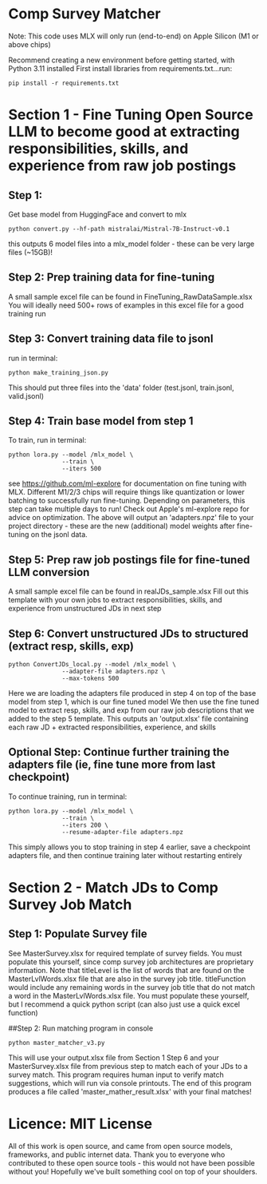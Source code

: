 # Comp Survey Matcher

Note: This code uses MLX will only run (end-to-end) on Apple Silicon (M1 or above chips)

Recommend creating a new environment before getting started, with Python 3.11 installed
First install libraries from requirements.txt...run:
```
pip install -r requirements.txt
```

# Section 1 - Fine Tuning Open Source LLM to become good at extracting responsibilities, skills, and experience from raw job postings

## Step 1: 
Get base model from HuggingFace and convert to mlx
```
python convert.py --hf-path mistralai/Mistral-7B-Instruct-v0.1
```

this outputs 6 model files into a mlx_model folder - these can be very large files (~15GB)!

## Step 2: Prep training data for fine-tuning
A small sample excel file can be found in FineTuning_RawDataSample.xlsx
You will ideally need 500+ rows of examples in this excel file for a good training run

## Step 3: Convert training data file to jsonl
run in terminal:
```
python make_training_json.py
```
This should put three files into the 'data' folder (test.jsonl, train.jsonl, valid.jsonl)

## Step 4: Train base model from step 1
To train, run in terminal:
```
python lora.py --model /mlx_model \
               --train \
               --iters 500
```
see https://github.com/ml-explore for documentation on fine tuning with MLX.  Different M1/2/3 chips will require things like quantization or lower batching to successfully run fine-tuning.
Depending on parameters, this step can take multiple days to run! Check out Apple's ml-explore repo for advice on optimization.
The above will output an 'adapters.npz' file to your project directory - these are the new (additional) model weights after fine-tuning on the jsonl data.

## Step 5: Prep raw job postings file for fine-tuned LLM conversion
A small sample excel file can be found in realJDs_sample.xlsx
Fill out this template with your own jobs to extract responsibilities, skills, and experience from unstructured JDs in next step

## Step 6: Convert unstructured JDs to structured (extract resp, skills, exp)
```
python ConvertJDs_local.py --model /mlx_model \
               --adapter-file adapters.npz \
               --max-tokens 500
```
Here we are loading the adapters file produced in step 4 on top of the base model from step 1, which is our fine tuned model
We then use the fine tuned model to extract resp, skills, and exp from our raw job descriptions that we added to the step 5 template.
This outputs an 'output.xlsx' file containing each raw JD + extracted responsibilities, experience, and skills

## Optional Step: Continue further training the adapters file (ie, fine tune more from last checkpoint)
To continue training, run in terminal:
```
python lora.py --model /mlx_model \
               --train \
               --iters 200 \
               --resume-adapter-file adapters.npz
```
This simply allows you to stop training in step 4 earlier, save a checkpoint adapters file, and then continue training later without restarting entirely


# Section 2 - Match JDs to Comp Survey Job Match

## Step 1: Populate Survey file
See MasterSurvey.xlsx for required template of survey fields.  You must populate this yourself, since comp survey job architectures are proprietary information.
Note that titleLevel is the list of words that are found on the MasterLvlWords.xlsx file that are also in the survey job title.
titleFunction would include any remaining words in the survey job title that do not match a word in the MasterLvlWords.xlsx file.
You must populate these yourself, but I recommend a quick python script (can also just use a quick excel function)

##Step 2: Run matching program in console
```
python master_matcher_v3.py
```
This will use your output.xlsx file from Section 1 Step 6 and your MasterSurvey.xlsx file from previous step to match each of your JDs to a survey match.
This program requires human input to verify match suggestions, which will run via console printouts.
The end of this program produces a file called 'master_mather_result.xlsx' with your final matches!

# Licence: MIT License
All of this work is open source, and came from open source models, frameworks, and public internet data.
Thank you to everyone who contributed to these open source tools - this would not have been possible without you!  Hopefully we've built something cool on top of your shoulders.
